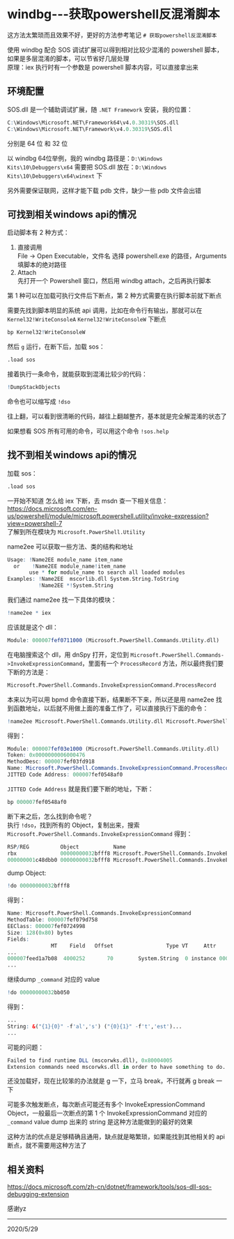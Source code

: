 # windbg---获取powershell反混淆脚本

这方法太繁琐而且效果不好，更好的方法参考笔记 `# 获取powershell反混淆脚本`  

使用 windbg 配合 SOS 调试扩展可以得到相对比较少混淆的 powershell 脚本，如果是多层混淆的脚本，可以节省好几层处理  
原理：iex 执行时有一个参数是 powershell 脚本内容，可以直接拿出来  

## 环境配置
SOS.dll 是一个辅助调试扩展，随 `.NET Framework` 安装，我的位置：  
```r
C:\Windows\Microsoft.NET\Framework64\v4.0.30319\SOS.dll
C:\Windows\Microsoft.NET\Framework\v4.0.30319\SOS.dll
```
分别是 64 位 和 32 位  

以 windbg 64位举例，我的 windbg 路径是：`D:\Windows Kits\10\Debuggers\x64`
需要把 SOS.dll 放在：`D:\Windows Kits\10\Debuggers\x64\winext` 下  

另外需要保证联网，这样才能下载 pdb 文件，缺少一些 pdb 文件会出错  

## 可找到相关windows api的情况
启动脚本有 2 种方式：  
1. 直接调用  
File -> Open Executable，文件名 选择 powershell.exe 的路径，Arguments 填脚本的绝对路径  
2. Attach  
先打开一个 Powershell 窗口，然后用 windbg attach，之后再执行脚本  

第 1 种可以在加载可执行文件后下断点，第 2 种方式需要在执行脚本前就下断点  

需要先找到脚本明显的系统 api 调用，比如在命令行有输出，那就可以在 `Kernel32!WriteConsoleA` `Kernel32!WriteConsoleW` 下断点  
```r
bp Kernel32!WriteConsoleW
```

然后 `g` 运行，在断下后，加载 sos：  
```r
.load sos
```
接着执行一条命令，就能获取到混淆比较少的代码：  
```r
!DumpStackObjects
```
命令也可以缩写成 `!dso`  

往上翻，可以看到很清晰的代码，越往上翻越整齐，基本就是完全解混淆的状态了  

如果想看 SOS 所有可用的命令，可以用这个命令 `!sos.help`  

## 找不到相关windows api的情况
加载 sos：  
```r
.load sos
```

一开始不知道 怎么给 iex 下断，去 msdn 查一下相关信息：  
https://docs.microsoft.com/en-us/powershell/module/microsoft.powershell.utility/invoke-expression?view=powershell-7  
了解到所在模块为 `Microsoft.PowerShell.Utility`  

name2ee 可以获取一些方法、类的结构和地址  
```r
Usage: !Name2EE module_name item_name
  or    !Name2EE module_name!item_name
       use * for module_name to search all loaded modules
Examples: !Name2EE  mscorlib.dll System.String.ToString
          !Name2EE *!System.String
```

我们通过 name2ee 找一下具体的模块：  
```r
!name2ee * iex
```

应该就是这个 dll：  
```r
Module: 000007fef0711000 (Microsoft.PowerShell.Commands.Utility.dll)
```

在电脑搜索这个 dll，用 dnSpy 打开，定位到 `Microsoft.PowerShell.Commands->InvokeExpressionCommand`，里面有一个 `ProcessRecord` 方法，所以最终我们要下断的方法是：  
```r
Microsoft.PowerShell.Commands.InvokeExpressionCommand.ProcessRecord
```

本来以为可以用 bpmd 命令直接下断，结果断不下来，所以还是用 name2ee 找到函数地址，以后就不用做上面的准备工作了，可以直接执行下面的命令：  
```r
!name2ee Microsoft.PowerShell.Commands.Utility.dll Microsoft.PowerShell.Commands.InvokeExpressionCommand.ProcessRecord
```

得到：  
```r
Module: 000007fef03e1000 (Microsoft.PowerShell.Commands.Utility.dll)
Token: 0x0000000006000476
MethodDesc: 000007fef03fd918
Name: Microsoft.PowerShell.Commands.InvokeExpressionCommand.ProcessRecord()
JITTED Code Address: 000007fef0548af0
```
`JITTED Code Address` 就是我们要下断的地址，下断：  
```r
bp 000007fef0548af0
```

断下来之后，怎么找到命令呢？  
执行 `!dso`，找到所有的 Object，复制出来，搜索 `Microsoft.PowerShell.Commands.InvokeExpressionCommand` 得到：  
```r
RSP/REG          Object           Name
rbx              00000000032bfff8 Microsoft.PowerShell.Commands.InvokeExpressionCommand
000000001c48dbb0 00000000032bfff8 Microsoft.PowerShell.Commands.InvokeExpressionCommand
```
dump Object:  
```r
!do 00000000032bfff8
```
得到：  
```r
Name: Microsoft.PowerShell.Commands.InvokeExpressionCommand
MethodTable: 000007fef079d758
EEClass: 000007fef0724998
Size: 128(0x80) bytes
Fields:
              MT    Field   Offset                 Type VT     Attr            Value Name
...
000007feed1a7b08  4000252       70        System.String  0 instance 00000000032bb050 _command
...
```

继续dump `_command` 对应的 value 
```r
!do 00000000032bb050
```

得到：  
```r
...
String: &("{1}{0}" -f'al','s') ("{0}{1}" -f't','est')...
...
```

可能的问题：  
```r
Failed to find runtime DLL (mscorwks.dll), 0x80004005
Extension commands need mscorwks.dll in order to have something to do.
```
还没加载好，现在比较笨的办法就是 g 一下，立马 break，不行就再 g break 一下  

可能多次触发断点，每次断点可能还有多个 InvokeExpressionCommand Object，一般最后一次断点的第 1 个 InvokeExpressionCommand 对应的 `_command` value dump 出来的 string 是这种方法能做到的最好的效果  

这种方法的优点是足够精确且通用，缺点就是略繁琐，如果能找到其他相关的 api 断点，就不需要用这种方法了  


## 相关资料
https://docs.microsoft.com/zh-cn/dotnet/framework/tools/sos-dll-sos-debugging-extension  

感谢yz  


---
2020/5/29  
